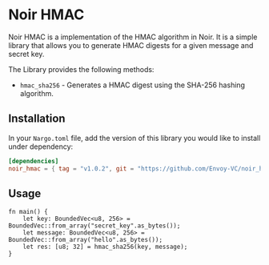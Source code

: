 # Noir HMAC

Noir HMAC is a implementation of the HMAC algorithm in Noir. It is a simple library that allows you to generate HMAC digests for a given message and secret key.

The Library provides the following methods:

- `hmac_sha256` - Generates a HMAC digest using the SHA-256 hashing algorithm.

## Installation

In your `Nargo.toml` file, add the version of this library you would like to install under dependency:

```toml
[dependencies]
noir_hmac = { tag = "v1.0.2", git = "https://github.com/Envoy-VC/noir_hmac" }
```

## Usage

```noir
fn main() {
    let key: BoundedVec<u8, 256> = BoundedVec::from_array("secret_key".as_bytes());
    let message: BoundedVec<u8, 256> = BoundedVec::from_array("hello".as_bytes());
    let res: [u8; 32] = hmac_sha256(key, message);
}
```
